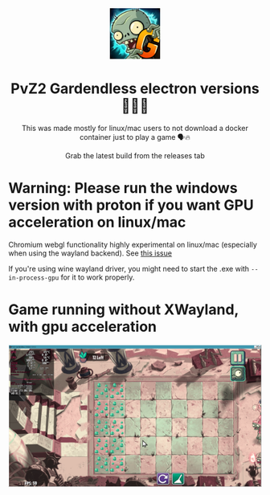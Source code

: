 <div align="center">

<img width=20% src="assets/icons/icon.png">

# PvZ2 Gardendless electron versions 🍓🍓🍓

This was made mostly for linux/mac users to not download a docker container just to play a game 🗣️🔥

Grab the latest build from the releases tab

<div align="left">

# Warning: Please run the windows version with proton if you want GPU acceleration on linux/mac

Chromium webgl functionality highly experimental on linux/mac (especially when using the wayland backend). See [this issue](https://github.com/Gzh0821/pvzg_site/issues/85)

If you're using wine wayland driver, you might need to start the .exe with `--in-process-gpu` for it to work properly.

# Game running without XWayland, with gpu acceleration

<img src="/assets/1.webp">
